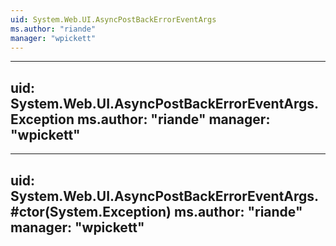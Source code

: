 ```yaml
---
uid: System.Web.UI.AsyncPostBackErrorEventArgs
ms.author: "riande"
manager: "wpickett"
---
```


---
uid: System.Web.UI.AsyncPostBackErrorEventArgs.Exception
ms.author: "riande"
manager: "wpickett"
---

---
uid: System.Web.UI.AsyncPostBackErrorEventArgs.#ctor(System.Exception)
ms.author: "riande"
manager: "wpickett"
---
